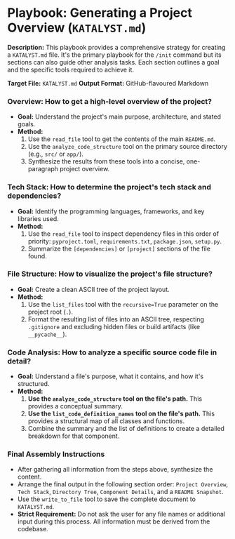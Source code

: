 # Playbook: Generating a Project Overview (`KATALYST.md`)

**Description:** This playbook provides a comprehensive strategy for creating a `KATALYST.md` file. It's the primary playbook for the `/init` command but its sections can also guide other analysis tasks. Each section outlines a goal and the specific tools required to achieve it.

**Target File:** `KATALYST.md`
**Output Format:** GitHub-flavoured Markdown

### Overview: How to get a high-level overview of the project?
- **Goal:** Understand the project's main purpose, architecture, and stated goals.
- **Method:**
  1. Use the `read_file` tool to get the contents of the main `README.md`.
  2. Use the `analyze_code_structure` tool on the primary source directory (e.g., `src/` or `app/`).
  3. Synthesize the results from these tools into a concise, one-paragraph project overview.

### Tech Stack: How to determine the project's tech stack and dependencies?
- **Goal:** Identify the programming languages, frameworks, and key libraries used.
- **Method:**
  1. Use the `read_file` tool to inspect dependency files in this order of priority: `pyproject.toml`, `requirements.txt`, `package.json`, `setup.py`.
  2. Summarize the `[dependencies]` or `[project]` sections of the file found.

### File Structure: How to visualize the project's file structure?
- **Goal:** Create a clean ASCII tree of the project layout.
- **Method:**
  1. Use the `list_files` tool with the `recursive=True` parameter on the project root (`.`).
  2. Format the resulting list of files into an ASCII tree, respecting `.gitignore` and excluding hidden files or build artifacts (like `__pycache__`).

### Code Analysis: How to analyze a specific source code file in detail?
- **Goal:** Understand a file's purpose, what it contains, and how it's structured.
- **Method:**
  1. **Use the `analyze_code_structure` tool on the file's path.** This provides a conceptual summary.
  2. **Use the `list_code_definition_names` tool on the file's path.** This provides a structural map of all classes and functions.
  3. Combine the summary and the list of definitions to create a detailed breakdown for that component.

### Final Assembly Instructions
- After gathering all information from the steps above, synthesize the content.
- Arrange the final output in the following section order: `Project Overview`, `Tech Stack`, `Directory Tree`, `Component Details`, and a `README Snapshot`.
- Use the `write_to_file` tool to save the complete document to `KATALYST.md`.
- **Strict Requirement:** Do not ask the user for any file names or additional input during this process. All information must be derived from the codebase.